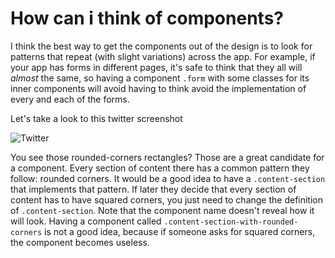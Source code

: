 # How can i think of components?

I think the best way to get the components out of the design is to look for patterns that repeat (with slight variations) across the app. For example, if your app has forms in different pages, it's safe to think that they all will *almost* the same, so having a component `.form` with some classes for its inner components will avoid having to think avoid the implementation of every and each of the forms.

Let's take a look to this twitter screenshot

![Twitter](http://content.screencast.com/users/sainzandres/folders/Jing/media/39f81384-47c3-49b1-b318-3f861d796d31/00000026.png "twitter screenshot")

You see those rounded-corners rectangles? Those are a great candidate for a component. Every section of content there has a common pattern they follow: rounded corners. It would be a good idea to have a `.content-section` that implements that pattern. If later they decide that every section of content has to have squared corners, you just need to change the definition of `.content-section`. Note that the component name doesn't reveal how it will look. Having a component called `.content-section-with-rounded-corners` is not a good idea, because if someone asks for squared corners, the component becomes useless.